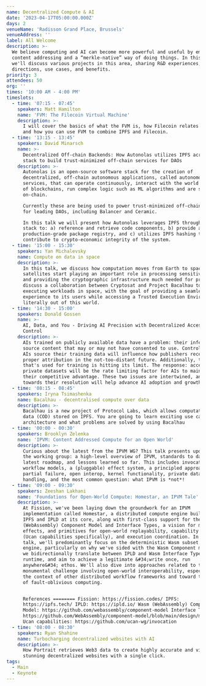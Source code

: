```yaml
---
name: Decentralized Compute & AI
date: '2023-04-17T05:00:00.000Z'
days: 2
venueName: 'Radisson Grand Place, Brussels'
venueAddress: ''
label: All Welcome
description: >-
  We believe computing and AI can become more powerful and useful by embracing
  content addressing and a “merkle-native” way of doing things. In this track,
  we'll discuss various projects in this area, sharing R&D experiences, future
  directions, use cases, and benefits.
priority: 3
attendees: 50
org: ''
times: '10:00 AM - 4:00 PM'
timeslots:
  - time: '07:15 - 07:45'
    speakers: Matt Hamilton
    name: 'FVM: The Filecoin Virtual Machine'
    description: >-
      I will cover the basics of what the FVM is, how Filecoin relates to IPFS
      and how you can use FVM to combine IPFS and Filecoin.
  - time: '13:15 - 13:45'
    speakers: David Minarsch
    name: >-
      Decentralized Off-chain Backends: How Autonolas utilizes IPFS across its
      stack to build trust-minimized off-chain services for DAOs
    description: >-
      Autonolas is an open-source software stack for the creation of
      decentralized, off-chain autonomous applications, called autonomous
      services, that can operate continuously, interact with the world outside
      of blockchains, run complex logic such as ML algorithms and are secured
      on-chain.

      Currently these are being used to power trust-minimized off-chain services
      for leading DAOs, including Balancer and Ceramic. 

      In this talk we will present how Autonolas leverages IPFS throughout its
      stack to: a) reference and retrieve code components, b) provide a
      production-grade package registry, and c) utilizes IPFS hashing to
      contribute to crypto-economic integrity of the system.
  - time: '15:00 - 15:30'
    speakers: Yan Michalevsky
    name: Compute on data in space
    description: >-
      In this talk, we discuss how computation moves from Earth to space and how
      satellites start playing an important role in processing sensitive data
      and providing the cryptographic infrastructure much needed for privacy. We
      discuss a collaboration between Cryptosat and Project Bacalhau to enable
      executing workloads in space, with the goal of providing a seamless
      experience to its users while accessing a Trusted Execution Environment
      literally out of this world.
  - time: '14:30 - 15:00'
    speakers: Donald Gossen
    name: >-
      AI, Data, and You - Driving AI Precision with Decentralized Access
      Control 
    description: >-
      AIs trained on publicly available data have a problem: their inferences
      source content that may or may not have consented to use. Controlling how
      AIs source their training data will influence how publishers receive
      proper attribution in the not-too-distant future. Additionally, the data
      that's used for training is hitting its limit. The response: access to
      private datasets will be the rate limiting factor for AIs to maintain
      their competitive advantage. These two issues are intertwined, and working
      towards their resolution will help advance AI adoption and growth. 
  - time: '08:15 - 08:45'
    speakers: Iryna Tsimashenka
    name: Bacalhau - decentralised compute over data
    description: >-
      Bacalhau is a new project of Protocol Labs, which allows computation over
      data (COD) stored on IPFS. You are going to learn exciting use cases,
      architecture and what problems are solved by using Bacalhau
  - time: '00:00 - 00:30'
    speakers: Brooklyn Zelenka
    name: 'IPVM: Content Addressed Compute for an Open World'
    description: >-
      Curious about the latest from the IPVM WG? This talk presents updates from
      the working group: a high-level overview of IPVM, standards to date, the
      latest roadmap, and lessons learned so far. This includes invocation and
      workflow models, a (pluggable) effect system, a principled approach to
      partial failure, open interop, kernel functionality, private data
      handling, and the most common question: what IPVM is *not*!
  - time: '09:00 - 09:30'
    speakers: Zeeshan Lakhani
    name: 'Foundations for Open-World Compute: Homestar, an IPVM Tale'
    description: >-
      At Fission, we've been laying down the groundwork for an IPVM
      implementation called Homestar, a distributed compute engine built with
      IPFS and IPLD at its core, along with first-class support for the Wasm
      (WebAssembly) Component Model and Interface Types, a vision for managed
      effects, and primitives for open-world replayability, capability discovery
      (Ucan capabilities specifically), and execution coordination. In this
      talk, we'll predominantly focus on the deterministic Wasm subset of the
      engine, particularly on why we've sided with the Wasm Component model, how
      we bidirectionally translate between IPLD and Wasm Interface Types at
      runtime, and aim to achieve a legitimate &#34;write once, run
      anywhere&#34; ethos. We'll also dive into approaches related to the
      monumental challenge involving open-world interoperability, especially in
      the context of other distributed workflow frameworks and toward the goal
      of fault-oblivious computing.


      References ======== Fission: https://fission.codes/ IPFS:
      https://ipfs.tech/ IPLD: https://ipld.io/ Wasm (WebAssembly) Component
      Model: https://github.com/webassembly/component-model Interface Types:
      https://github.com/WebAssembly/component-model/blob/main/design/mvp/WIT.md
      Ucan capabilities: https://github.com/ucan-wg/invocation
  - time: '08:00 - 08:30'
    speakers: Ryan Shahine
    name: Turbocharging decentralized websites with AI
    description: >-
      How Portrait retrieves Web3 data to create highly accurate and visually
      stunning decentralized websites with a single click.
tags:
  - Main
  - Keynote
---
```



